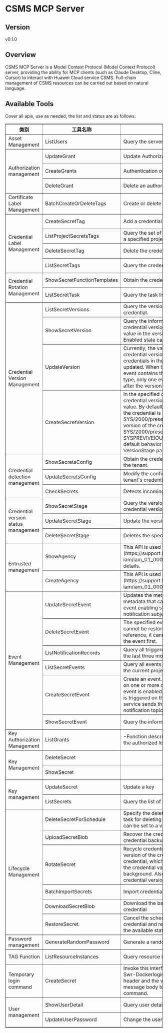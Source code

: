 # CSMS MCP Server 


## Version
v0.1.0

## Overview

CSMS MCP Server is a Model Context Protocol (Model Context Protocol) server, providing the ability for MCP clients (such as Claude Desktop, Cline, Cursor) to interact with Huawei Cloud service CSMS. Full-chain management of CSMS resources can be carried out based on natural language.

## Available Tools
Cover all apis, use as needed, the list and status are as follows:

<html>
    <head></head>
    <body>
        <table border="1" cellspacing="0" cellpadding="5">
            <tbody>
                <tr>
                    <th>类别</th>
                    <th>工具名称</th>
                    <th>功能描述</th>
                    <th>状态</th>
                </tr>
                <tr>
                    <td rowspan="1">Asset Management</td>
                    <td>ListUsers</td>
                    <td>Query the server list of the account</td>
                    <td>To be tested</td>
                </tr>
                <tr>
                    <td rowspan="3">Authorization management</td>
                    <td>UpdateGrant</td>
                    <td>Update Authorization</td>
                    <td>To be tested</td>
                </tr>
                <tr>
                    <td>CreateGrants</td>
                    <td>Authentication operation</td>
                    <td>To be tested</td>
                </tr>
                <tr>
                    <td>DeleteGrant</td>
                    <td>Delete an authorization</td>
                    <td>To be tested</td>
                </tr>
                <tr>
                    <td rowspan="1">Certificate Label Management</td>
                    <td>BatchCreateOrDeleteTags</td>
                    <td>Create or delete tags in batches.</td>
                    <td>To be tested</td>
                </tr>
                <tr>
                    <td rowspan="4">Credential Label Management</td>
                    <td>CreateSecretTag</td>
                    <td>Add a credential label.</td>
                    <td>To be tested</td>
                </tr>
                <tr>
                    <td>ListProjectSecretsTags</td>
                    <td>Query the set of all credential labels of a user in a specified project.</td>
                    <td>To be tested</td>
                </tr>
                <tr>
                    <td>DeleteSecretTag</td>
                    <td>Delete the credential label.</td>
                    <td>To be tested</td>
                </tr>
                <tr>
                    <td>ListSecretTags</td>
                    <td>Query the credential label.</td>
                    <td>To be tested</td>
                </tr>
                <tr>
                    <td rowspan="2">Credential Rotation Management</td>
                    <td>ShowSecretFunctionTemplates</td>
                    <td>Obtain the credential rotation function template.</td>
                    <td>To be tested</td>
                </tr>
                <tr>
                    <td>ListSecretTask</td>
                    <td>Query the task list.</td>
                    <td>To be tested</td>
                </tr>
                <tr>
                    <td rowspan="4">Credential Version Management</td>
                    <td>ListSecretVersions</td>
                    <td>Query the version list under a specified credential.</td>
                    <td>To be tested</td>
                </tr>
                <tr>
                    <td>ShowSecretVersion</td>
                    <td>Query the information about the specified credential version and the plaintext credential value in the version. Only the credentials in the Enabled state can be queried.</td>
                    <td>To be tested</td>
                </tr>
                <tr>
                    <td>UpdateVersion</td>
                    <td>Currently, the validity period of a specified credential version can be updated. Only the credentials in the Enabled state can be updated. When the associated subscribed event contains the 'Version Expired' base event type, only one event notification is triggered after the version validity period is updated.</td>
                    <td>To be tested</td>
                </tr>
                <tr>
                    <td>CreateSecretVersion</td>
                    <td>In the specified credential, create a new credential version to encrypt the new credential value. By default, the newly created version of the credential is marked with the SYS/2000/present state, while the previous version of the credential for the SYS/2000/present tag is marked with the SYSPREVIVEIOUS state. You can override the default behavior by specifying the VersionStage parameter.</td>
                    <td>To be tested</td>
                </tr>
                <tr>
                    <td rowspan="3">Credential detection management</td>
                    <td>ShowSecretsConfig</td>
                    <td>Obtain the credential detection configuration of the tenant.</td>
                    <td>To be tested</td>
                </tr>
                <tr>
                    <td>UpdateSecretsConfig</td>
                    <td>Modify the configuration for detecting the tenant's credentials.</td>
                    <td>To be tested</td>
                </tr>
                <tr>
                    <td>CheckSecrets</td>
                    <td>Detects incoming credentials.</td>
                    <td>To be tested</td>
                </tr>
                <tr>
                    <td rowspan="3">Credential version status management</td>
                    <td>ShowSecretStage</td>
                    <td>Query the version information of the specified credential version status tag.</td>
                    <td>To be tested</td>
                </tr>
                <tr>
                    <td>UpdateSecretStage</td>
                    <td>Update the version status of the credential.</td>
                    <td>To be tested</td>
                </tr>
                <tr>
                    <td>DeleteSecretStage</td>
                    <td>Deletes the specified credential version status.</td>
                    <td>To be tested</td>
                </tr>
                <tr>
                    <td rowspan="2">Entrusted management</td>
                    <td>ShowAgency</td>
                    <td>This API is used by the [administrator] (https://support.huaweicloud.com/usermanual-iam/iam_01_0001.html) to query agency details.</td>
                    <td>To be tested</td>
                </tr>
                <tr>
                    <td>CreateAgency</td>
                    <td>This API is used by the [administrator] (https://support.huaweicloud.com/usermanual-iam/iam_01_0001.html) to create an agency.</td>
                    <td>To be tested</td>
                </tr>
                <tr>
                    <td rowspan="6">Event Management</td>
                    <td>UpdateSecretEvent</td>
                    <td>Updates the metadata of a specified event. The metadata that can be updated includes the event enabling status, basic type list, and notification subject.</td>
                    <td>To be tested</td>
                </tr>
                <tr>
                    <td>DeleteSecretEvent</td>
                    <td>The specified event is deleted immediately and cannot be restored. If the event has a credential reference, it cannot be deleted. Disassociate the event first.</td>
                    <td>To be tested</td>
                </tr>
                <tr>
                    <td>ListNotificationRecords</td>
                    <td>Query all triggered event notification records in the last three months.</td>
                    <td>To be tested</td>
                </tr>
                <tr>
                    <td>ListSecretEvents</td>
                    <td>Query all events created by the current user in the current project.</td>
                    <td>To be tested</td>
                </tr>
                <tr>
                    <td>CreateSecretEvent</td>
                    <td>Create an event. The event can be configured on one or more credential objects. When an event is enabled and the underlying event type is triggered on the credential object, the cloud service sends the event notification to the notification topic specified by the event.</td>
                    <td>To be tested</td>
                </tr>
                <tr>
                    <td>ShowSecretEvent</td>
                    <td>Query the information about a specified event.</td>
                    <td>To be tested</td>
                </tr>
                <tr>
                    <td rowspan="1">Key Authorization Management</td>
                    <td>ListGrants</td>
                    <td>-Function description: This API is used to query the authorized list of keys.</td>
                    <td>To be tested</td>
                </tr>
                <tr>
                    <td rowspan="2">Key Management</td>
                    <td>DeleteSecret</td>
                    <td></td>
                    <td>To be tested</td>
                </tr>
                <tr>
                    <td>ShowSecret</td>
                    <td></td>
                    <td>To be tested</td>
                </tr>
                <tr>
                    <td rowspan="2">Key management</td>
                    <td>UpdateSecret</td>
                    <td>Update a key</td>
                    <td>To be tested</td>
                </tr>
                <tr>
                    <td>ListSecrets</td>
                    <td>Query the list of keys</td>
                    <td>To be tested</td>
                </tr>
                <tr>
                    <td rowspan="6">Lifecycle Management</td>
                    <td>DeleteSecretForSchedule</td>
                    <td>Specify the deletion delay. Create a scheduled task for deleting credentials. The deletion delay can be set to a value ranging from 7 to 30 days.</td>
                    <td>To be tested</td>
                </tr>
                <tr>
                    <td>UploadSecretBlob</td>
                    <td>Recover the credential object by uploading the credential backup file</td>
                    <td>To be tested</td>
                </tr>
                <tr>
                    <td>RotateSecret</td>
                    <td>Recycle credentials immediately. Creates a new version of the credential in the specified credential, which is used to encrypt and store the credential values randomly generated in the background. Also marks the newly created credential version with the SYS/2000/state.</td>
                    <td>To be tested</td>
                </tr>
                <tr>
                    <td>BatchImportSecrets</td>
                    <td>Import credentials in batches.</td>
                    <td>To be tested</td>
                </tr>
                <tr>
                    <td>DownloadSecretBlob</td>
                    <td>Download the backup file of the specified credential</td>
                    <td>To be tested</td>
                </tr>
                <tr>
                    <td>RestoreSecret</td>
                    <td>Cancel the scheduled deletion task of the credential and restore the credential object to the available state.</td>
                    <td>To be tested</td>
                </tr>
                <tr>
                    <td rowspan="1">Password management</td>
                    <td>GenerateRandomPassword</td>
                    <td>Generate a random password</td>
                    <td>To be tested</td>
                </tr>
                <tr>
                    <td rowspan="1">TAG Function</td>
                    <td>ListResourceInstances</td>
                    <td>Query resource instances of a tenant by tag.</td>
                    <td>To be tested</td>
                </tr>
                <tr>
                    <td rowspan="1">Temporary login command</td>
                    <td>CreateSecret</td>
                    <td>Invoke this interface to obtain the value of X-Swr-Dockerlogin in the response message header and the value of host in the response message body to generate a temporary login command.</td>
                    <td>To be tested</td>
                </tr>
                <tr>
                    <td rowspan="2">User management</td>
                    <td>ShowUserDetail</td>
                    <td>Query user details based on the user ID.</td>
                    <td>To be tested</td>
                </tr>
                <tr>
                    <td>UpdateUserPassword</td>
                    <td>Change the user password</td>
                    <td>To be tested</td>
                </tr>
            </tbody>
        </table>
    </body>
</html>
